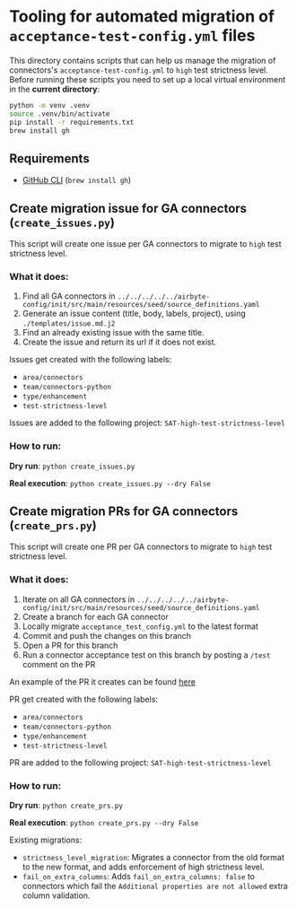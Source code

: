 # Tooling for automated migration of `acceptance-test-config.yml` files

This directory contains scripts that can help us manage the migration of connectors's `acceptance-test-config.yml` to `high` test strictness level.
Before running these scripts you need to set up a local virtual environment in the **current directory**:
```bash
python -m venv .venv
source .venv/bin/activate
pip install -r requirements.txt
brew install gh
```

## Requirements
* [GitHub CLI](https://cli.github.com/) (`brew install gh`)

## Create migration issue for GA connectors (`create_issues.py`)
This script will create one issue per GA connectors to migrate to `high` test strictness level.

### What it does:
1. Find all GA connectors in `../../../../../airbyte-config/init/src/main/resources/seed/source_definitions.yaml`
2. Generate an issue content (title, body, labels, project), using `./templates/issue.md.j2`
3. Find an already existing issue with the same title.
4. Create the issue and return its url if it does not exist.

Issues get created with the following labels:
* `area/connectors`
* `team/connectors-python` 
* `type/enhancement` 
* `test-strictness-level`

Issues are added to the following project: `SAT-high-test-strictness-level`

### How to run:
**Dry run**:
`python create_issues.py`

**Real execution**:
`python create_issues.py --dry False`

## Create migration PRs for GA connectors (`create_prs.py`)
This script will create one PR per GA connectors to migrate to `high` test strictness level.

### What it does:
1. Iterate on all GA connectors in `../../../../../airbyte-config/init/src/main/resources/seed/source_definitions.yaml`
2. Create a branch for each GA connector
3. Locally migrate `acceptance_test_config.yml` to the latest format
4. Commit and push the changes on this branch
5. Open a PR for this branch
6. Run a connector acceptance test on this branch by posting a `/test` comment on the PR

An example of the PR it creates can be found [here](https://github.com/airbytehq/airbyte/pull/19136)

PR get created with the following labels:
* `area/connectors`
* `team/connectors-python` 
* `type/enhancement` 
* `test-strictness-level`

PR are added to the following project: `SAT-high-test-strictness-level`

### How to run:
**Dry run**:
`python create_prs.py`

**Real execution**:
`python create_prs.py --dry False`

Existing migrations:
* `strictness_level_migration`: Migrates a connector from the old format to the new format, and adds enforcement of high strictness level.
* `fail_on_extra_columns`: Adds `fail_on_extra_columns: false` to connectors which fail the `Additional properties are not allowed` extra column validation.